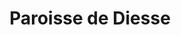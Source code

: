 ---
title: Paroisse de Diesse
name: Diesse
site: https://parefdiesse.ch/
territoire:
- Plateau de Diesse
NPA:
- 2515
- 2516
- 2517
meta:
- Diesse
- Lamboing
- Prêles
region: Lac-en-Ciel
---